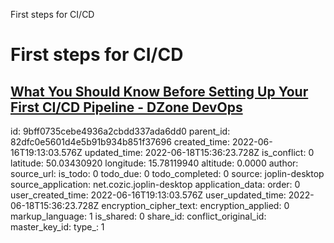 First steps for CI/CD

# First steps for CI/CD

## [What You Should Know Before Setting Up Your First CI/CD Pipeline - DZone DevOps](https://dzone.com/articles/what-you-should-know-before-setting-up-your-first)

id: 9bff0735cebe4936a2cbdd337ada6dd0
parent_id: 82dfc0e5601d4e5b91b934b851f37696
created_time: 2022-06-16T19:13:03.576Z
updated_time: 2022-06-18T15:36:23.728Z
is_conflict: 0
latitude: 50.03430920
longitude: 15.78119940
altitude: 0.0000
author: 
source_url: 
is_todo: 0
todo_due: 0
todo_completed: 0
source: joplin-desktop
source_application: net.cozic.joplin-desktop
application_data: 
order: 0
user_created_time: 2022-06-16T19:13:03.576Z
user_updated_time: 2022-06-18T15:36:23.728Z
encryption_cipher_text: 
encryption_applied: 0
markup_language: 1
is_shared: 0
share_id: 
conflict_original_id: 
master_key_id: 
type_: 1